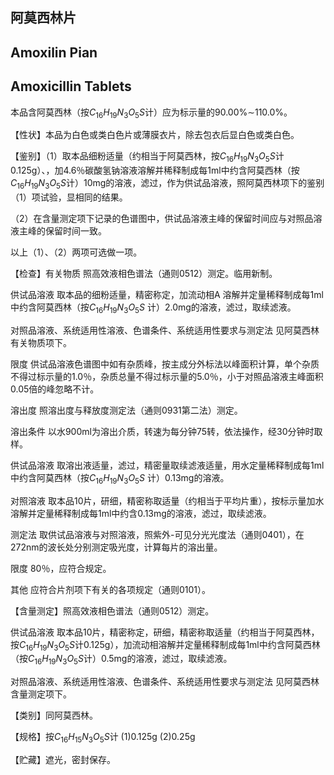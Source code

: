 ## 阿莫西林片

## Amoxilin Pian

## Amoxicillin Tablets

本品含阿莫西林（按$C_{16}H_{19}N_{3}O_{5}S$计）应为标示量的90.00%∼110.0%。

【性状】本品为白色或类白色片或薄膜衣片，除去包衣后显白色或类白色。

【鉴别】（1）取本品细粉适量（约相当于阿莫西林，按$C_{16}H_{19}N_{3}O_{5}S$计0.125g）、，加4.6％碳酸氢钠溶液溶解并稀释制成每1ml中约含阿莫西林（按$C_{16}H_{19}N_{3}O_{5}S$计）10mg的溶液，滤过，作为供试品溶液，照阿莫西林项下的鉴别（1）项试验，显相同的结果。

（2）在含量测定项下记录的色谱图中，供试品溶液主峰的保留时间应与对照品溶液主峰的保留时间一致。

以上（1）、（2）两项可选做一项。

【检查】有关物质 照高效液相色谱法（通则0512）测定。临用新制。

供试品溶液 取本品的细粉适量，精密称定，加流动相A 溶解并定量稀释制成每1ml中约含阿莫西林（按$C_{16}H_{19}N_{3}O_{5}S$ 计）2.0mg的溶液，滤过，取续滤液。

对照品溶液、系统适用性溶液、色谱条件、系统适用性要求与测定法 见阿莫西林有关物质项下。

限度 供试品溶液色谱图中如有杂质峰，按主成分外标法以峰面积计算，单个杂质不得过标示量的1.0％，杂质总量不得过标示量的5.0％，小于对照品溶液主峰面积0.05倍的峰忽略不计。

溶出度 照溶出度与释放度测定法（通则0931第二法）测定。

溶出条件 以水900ml为溶出介质，转速为每分钟75转，依法操作，经30分钟时取样。

供试品溶液 取溶出液适量，滤过，精密量取续滤液适量，用水定量稀释制成每1ml中约含阿莫西林（按$C_{16}H_{19}N_{3}O_{5}S$ 计）0.13mg的溶液。

对照溶液 取本品10片，研细，精密称取适量（约相当于平均片重），按标示量加水溶解并定量稀释制成每1ml中约含0.13mg的溶液，滤过，取续滤液。

测定法 取供试品溶液与对照溶液，照紫外-可见分光光度法（通则0401），在272nm的波长处分别测定吸光度，计算每片的溶出量。

限度 80％，应符合规定。

其他 应符合片剂项下有关的各项规定（通则0101）。

【含量测定】照高效液相色谱法（通则0512）测定。

供试品溶液 取本品10片，精密称定，研细，精密称取适量（约相当于阿莫西林，按$C_{16}H_{19}N_{3}O_{5}S$计0.125g），加流动相溶解并定量稀释制成每1ml中约含阿莫西林（按$C_{16}H_{19}N_{3}O_{5}S$计）0.5mg的溶液，滤过，取续滤液。

对照品溶液、系统适用性溶液、色谱条件、系统适用性要求与测定法 见阿莫西林含量测定项下。

【类别】同阿莫西林。

【规格】按$C_{16}H_{15}N_{3}O_{5}S$计 (1)0.125g (2)0.25g

【贮藏】遮光，密封保存。